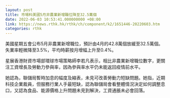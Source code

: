 ```yaml
---
layout: post
title: 市場料美國5月非農業新增職位降至32.5萬個
date: 2022-06-03 10:53:41.000000000 +08:00
link: https://news.rthk.hk/rthk/ch/component/k2/1651446-20220603.htm
categories: rthk
---
```


美國星期五會公布5月非農業新增職位，預計由4月的42.8萬個放緩至32.5萬個。失業率輕微降至3.5%，平均時薪按月增幅上升至0.4%。

星展香港財資市場部環球市場策略師李若凡表示，相比非農業新增職位數字，更關注工資增長及勞動力參與率，因為參與率水平仍未能返回疫情前水平。

她認為，聯儲局暫時加息的幅度及縮表，未見可改善勞動力短缺問題。她指，近期科技企業裁員，但服務行業人手最短缺，認為聯儲局會看整體情況決定如何調整息口，又認為食品、能源價格上升問題未見到解決，工資通脹未必會回落。
